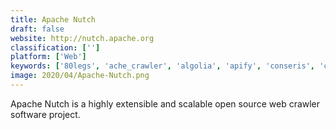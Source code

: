 ```yaml
---
title: Apache Nutch
draft: false 
website: http://nutch.apache.org
classification: ['']
platform: ['Web']
keywords: ['80legs', 'ache_crawler', 'algolia', 'apify', 'conseris', 'content_grabber', 'enketo_smart_paper', 'heritrix', 'oncrawl', 'open_data_kit', 'parsehub', 'proxycrawl', 'scrapehero', 'scrapy', 'scrapy_cloud', 'surveycto', 'swiftype']
image: 2020/04/Apache-Nutch.png
---
```

Apache Nutch is a highly extensible and scalable open source web crawler software project.
